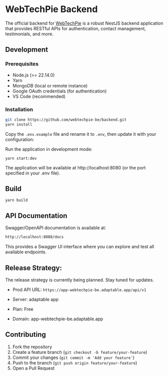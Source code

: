 # WebTechPie Backend
The official backend for [WebTechPie](https://webtechpie.com) is a robust NestJS backend application that provides RESTful APIs for authentication, contact management, testimonials, and more.

## Development

### Prerequisites

- Node.js (>= 22.14.0)
- Yarn
- MongoDB (local or remote instance)
- Google OAuth credentials (for authentication)
- VS Code (recommended)

### Installation

```bash
git clone https://github.com/webtechpie-be/backend.git
yarn install
```

Copy the `.env.example` file and rename it to `.env`, then update it with your configuration:

Run the application in development mode:

```
yarn start:dev
```

The application will be available at http://localhost:8080 (or the port specified in your .env file).

## Build

```
yarn build
```

## API Documentation

Swagger/OpenAPI documentation is available at:

```bash
http://localhost:8080/docs
```

This provides a Swagger UI interface where you can explore and test all available endpoints.

## Release Strategy:

The release strategy is currently being planned. Stay tuned for updates.

- Prod API URL:
```https://app-webtechpie-be.adaptable.app/api/v1```

- Server: adaptable app

- Plan: Free

- Domain: app-webtechpie-be.adaptable.app

## Contributing

1. Fork the repository
2. Create a feature branch (```
git checkout -b feature/your-feature ```)
3. Commit your changes (```git commit -m 'Add your feature'```)
4. Push to the branch (```git push origin feature/your-feature```)
5. Open a Pull Request
